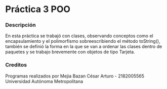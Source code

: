 # Práctica 3 POO
### Descripción
En esta práctica se trabajó con clases, observando conceptos como el encapsulamiento y el polimorfismo sobreescribiendo
el método toString(), también se definió la forma en la que se van a ordenar las clases dentro de paquetes y se trabajo
brevemente con objetos de tipo Tarjeta.

### Creditos
Programas realizados por Mejia Bazan César Arturo - 2182005565
Universidad Autónoma Metropolitana